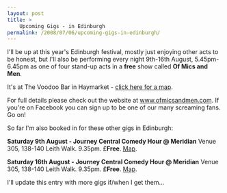 ```yaml
---
layout: post
title: >
    Upcoming Gigs - in Edinburgh
permalink: /2008/07/06/upcoming-gigs-in-edinburgh/
---
```

I'll be up at this year's Edinburgh festival, mostly just enjoying other acts to be honest, but I'll also be performing every night 9th-16th August, 5.45pm-6.45pm as one of four stand-up acts in a <strong>free</strong> show called <strong>Of Mics and Men</strong>.

It's at The Voodoo Bar in Haymarket - <a href="http://maps.google.co.uk/maps?q=EH3+8DU">click here for a map</a>.

For full details please check out the website at <a href="http://www.ofmicsandmen.com">www.ofmicsandmen.com</a>. If you're on Facebook you can sign up to be one of our many screaming fans. Go on!

So far I'm also booked in for these other gigs in Edinburgh:

<strong>Saturday 9th August - Journey Central Comedy Hour @ Meridian</strong>
Venue 305, 138-140 Leith Walk. 9.35pm. £<strong>Free</strong>. <a href="http://maps.google.co.uk/maps?f=q&amp;hl=en&amp;geocode=&amp;q=leith+walk,+edinburgh&amp;sll=55.946709,-3.214442&amp;sspn=0.008002,0.015879&amp;ie=UTF8&amp;ll=55.962582,-3.178697&amp;spn=0.015998,0.031757&amp;z=15">Map</a>.

<strong>Saturday 16th August - Journey Central Comedy Hour @ Meridian</strong>
Venue 305, 138-140 Leith Walk. 9.35pm. £<strong>Free</strong>. <a href="http://maps.google.co.uk/maps?f=q&amp;hl=en&amp;geocode=&amp;q=leith+walk,+edinburgh&amp;sll=55.946709,-3.214442&amp;sspn=0.008002,0.015879&amp;ie=UTF8&amp;ll=55.962582,-3.178697&amp;spn=0.015998,0.031757&amp;z=15">Map</a>.

I'll update this entry with more gigs if/when I get them...